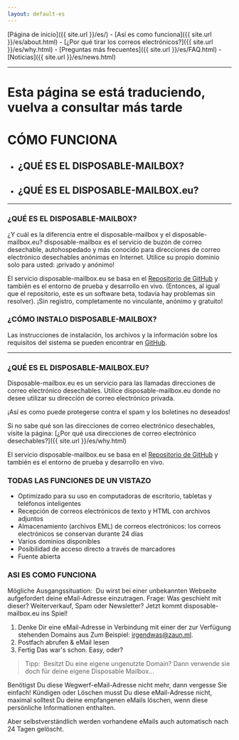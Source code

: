```yaml
---
layout: default-es
---
```

[Página de inicio]({{ site.url }}/es/) - [Así es como funciona]({{ site.url }}/es/about.html) - [¿Por qué tirar los correos electrónicos?]({{ site.url }}/es/why.html) - [Preguntas más frecuentes]({{ site.url }}/es/FAQ.html) - [Noticias]({{ site.url }}/es/news.html) 

---

# Esta página se está traduciendo, vuelva a consultar más tarde


# CÓMO FUNCIONA 

- ## ¿QUÉ ES EL DISPOSABLE-MAILBOX?
- ## ¿QUÉ ES EL DISPOSABLE-MAILBOX.eu?

---

### ¿QUÉ ES EL DISPOSABLE-MAILBOX? 
¿Y cuál es la diferencia entre el disposable-mailbox y el disposable-mailbox.eu? 
disposable-mailbox es el servicio de buzón de correo desechable, autohospedado y más conocido para direcciones de correo electrónico desechables anónimas en Internet. Utilice su propio dominio solo para usted: ¡privado y anónimo! 

El servicio disposable-mailbox.eu se basa en el [Repositorio de GitHub](https://github.com/pfeifferch/disposable-mailbox) y también es el entorno de prueba y desarrollo en vivo. (Entonces, al igual que el repositorio, este es un software beta, todavía hay problemas sin resolver).
¡Sin registro, completamente no vinculante, anónimo y gratuito! 

### ¿CÓMO INSTALO DISPOSABLE-MAILBOX? 
Las instrucciones de instalación, los archivos y la información sobre los requisitos del sistema se pueden encontrar en [GitHub](https://github.com/pfeifferch/disposable-mailbox). 

---

### ¿QUÉ ES EL DISPOSABLE-MAILBOX.EU?

Disposable-mailbox.eu es un servicio para las llamadas direcciones de correo electrónico desechables. 
Utilice disposable-mailbox.eu donde no desee utilizar su dirección de correo electrónico privada. 

¡Así es como puede protegerse contra el spam y los boletines no deseados! 

Si no sabe qué son las direcciones de correo electrónico desechables, visite la página: [¿Por qué usa direcciones de correo electrónico desechables?]({{ site.url }}/es/why.html) 

El servicio disposable-mailbox.eu se basa en el [Repositorio de GitHub](https://github.com/pfeifferch/disposable-mailbox) y también es el entorno de prueba y desarrollo en vivo. 


### TODAS LAS FUNCIONES DE UN VISTAZO 

- Optimizado para su uso en computadoras de escritorio, tabletas y teléfonos inteligentes 
- Recepción de correos electrónicos de texto y HTML con archivos adjuntos 
- Almacenamiento (archivos EML) de correos electrónicos: los correos electrónicos se conservan durante 24 días 
- Varios dominios disponibles 
- Posibilidad de acceso directo a través de marcadores 
- Fuente abierta 

### ASI ES COMO FUNCIONA 

Mögliche Ausgangssituation: 
 Du wirst bei einer unbekannten Webseite aufgefordert deine eMail-Adresse einzutragen. 
Frage: 
 Was geschieht mit dieser? Weiterverkauf, Spam oder Newsletter?
Jetzt kommt disposable-mailbox.eu ins Spiel!

1. Denke Dir eine eMail-Adresse in Verbindung mit einer der zur Verfügung stehenden Domains aus
   Zum Beispiel: irgendwas@zaun.ml.
2. Postfach abrufen & eMail lesen 
3. Fertig
Das war's schon. Easy, oder?

> Tipp:
> Besitzt Du eine eigene ungenutzte Domain? 
> Dann verwende sie doch für deine eigene Disposable Mailbox...


Benötigst Du diese Wegwerf-eMail-Adresse nicht mehr, dann vergesse Sie einfach! 
Kündigen oder Löschen musst Du diese eMail-Adresse nicht, 
maximal solltest Du deine empfangenen eMails löschen, wenn diese persönliche Informationen enthalten. 

Aber selbstverständlich werden vorhandene eMails auch automatisch nach 24 Tagen gelöscht.
